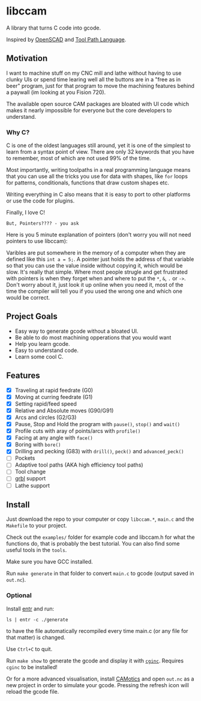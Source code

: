 # libccam
A library that turns C code into gcode.

Inspired by [OpenSCAD](https://www.openscad.org/) and [Tool Path Language](https://tplang.org/).

## Motivation
I want to machine stuff on my CNC mill and lathe without having to use clunky UIs or spend time learing well all the buttons are in a "free as in beer" program, just for that program to move the machining features behind a paywall (im looking at you Fision 720).

The available open source CAM packages are bloated with UI code which makes it nearly impossible for everyone but the core developers to understand.

### Why C?
C is one of the oldest languages still around, yet it is one of the simplest to learn from a syntax point of view. There are only 32 keywords that you have to remember, most of which are not used 99% of the time.

Most importantly, writing toolpaths in a real programming language means that you can use all the tricks you use for data with shapes, like `for` loops for patterns, conditionals, functions that draw custom shapes etc.

Writing everything in C also means that it is easy to port to other platforms or use the code for plugins.

Finally, I love C!

`But, Pointers???? - you ask`

Here is you 5 minute explanation of pointers (don't worry you will not need pointers to use libccam):

Varibles are put somewhere in the memory of a computer when they are defined like this `int a = 5;`. A pointer just holds the address of that variable so that you can use the value inside without copying it, which would be slow. It's really that simple. Where most people strugle and get frustrated with pointers is when they forget when and where to put the `*`, `&`, `.` or `->`. Don't worry about it, just look it up online when you need it, most of the time the compiler will tell you if you used the wrong one and which one would be correct. 


## Project Goals
- Easy way to generate gcode without a bloated UI.
- Be able to do most machining opperations that you would want
- Help you learn gcode.
- Easy to understand code. 
- Learn some cool C.

## Features
 - [X] Traveling at rapid feedrate (G0)
 - [X] Moving at curring feedrate (G1)
 - [X] Setting rapid/feed speed
 - [X] Relative and Absolute moves (G90/G91)
 - [X] Arcs and circles (G2/G3)
 - [X] Pause, Stop and Hold the program with `pause()`, `stop()` and `wait()`
 - [X] Profile cuts with aray of points/arcs with `profile()`
 - [X] Facing at any angle with `face()`
 - [X] Boring with `bore()`
 - [X] Drilling and pecking (G83) with `drill()`, `peck()` and `advanced_peck()`
 - [ ] Pockets
 - [ ] Adaptive tool paths (AKA high efficiency tool paths)
 - [ ] Tool change
 - [ ] [grbl](https://github.com/grbl/grbl) support
 - [ ] Lathe support

## Install
Just download the repo to your computer or copy `libccam.*`, `main.c` and the `Makefile` to your project.

Check out the `examples/` folder for example code and libccam.h for what the functions do, that is probably the best tutorial.
You can also find some useful tools in the `tools`.

Make sure you have GCC installed.

Run `make generate` in that folder to convert `main.c` to gcode (output saved in `out.nc`).


### Optional
Install [entr](http://eradman.com/entrproject/) and run:
```
ls | entr -c ./generate
```
to have the file automatically recompiled every time main.c (or any file for that matter) is changed.

Use `Ctrl+C` to quit.

Run `make show` to generate the gcode and display it with [`cginc`](https://github.com/BogdanTheGeek/cginc).
Requires `cginc` to be installed!

Or for a more advanced visualisation, install [CAMotics](https://camotics.org/) and open `out.nc` as a new project in order to simulate your gcode.
Pressing the refresh icon will reload the gcode file.
